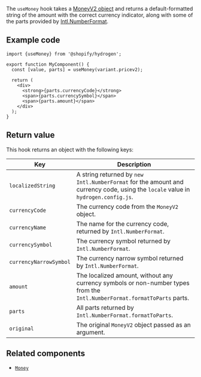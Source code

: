 <!-- This file is generated from source code in the Shopify/hydrogen repo. Edit the files in /packages/hydrogen/src/hooks/useMoney and run 'yarn generate-docs' at the root of this repo. For more information, refer to https://github.com/Shopify/shopify-dev/blob/main/content/internal/operations/reference-docs/hydrogen.md. -->

The `useMoney` hook takes a [MoneyV2 object](/api/storefront/reference/common-objects/moneyv2) and returns a
default-formatted string of the amount with the correct currency indicator, along with some of the parts provided by
[Intl.NumberFormat](https://developer.mozilla.org/en-US/docs/Web/JavaScript/Reference/Global_Objects/Intl/NumberFormat).

## Example code

```tsx
import {useMoney} from '@shopify/hydrogen';

export function MyComponent() {
  const [value, parts] = useMoney(variant.pricev2);

  return (
    <div>
      <strong>{parts.currencyCode}</strong>
      <span>{parts.currencySymbol}</span>
      <span>{parts.amount}</span>
    </div>
  );
}
```

## Return value

This hook returns an object with the following keys:

| Key                    | Description                                                                                                                      |
| ---------------------- | -------------------------------------------------------------------------------------------------------------------------------- |
| `localizedString`      | A string returned by `new Intl.NumberFormat` for the amount and currency code, using the `locale` value in `hydrogen.config.js`. |
| `currencyCode`         | The currency code from the `MoneyV2` object.                                                                                     |
| `currencyName`         | The name for the currency code, returned by `Intl.NumberFormat`.                                                                 |
| `currencySymbol`       | The currency symbol returned by `Intl.NumberFormat`.                                                                             |
| `currencyNarrowSymbol` | The currency narrow symbol returned by `Intl.NumberFormat`.                                                                      |
| `amount`               | The localized amount, without any currency symbols or non-number types from the `Intl.NumberFormat.formatToParts` parts.         |
| `parts`                | All parts returned by `Intl.NumberFormat.formatToParts`.                                                                         |
| `original`             | The original `MoneyV2` object passed as an argument.                                                                             |

## Related components

- [`Money`](/api/hydrogen/components/primitive/money)
